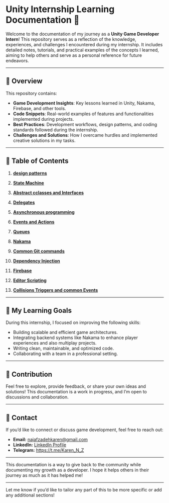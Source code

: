 
# Unity Internship Learning Documentation 📘

Welcome to the documentation of my journey as a **Unity Game Developer Intern**! This repository serves as a reflection of the knowledge, experiences, and challenges I encountered during my internship. It includes detailed notes, tutorials, and practical examples of the concepts I learned, aiming to help others and serve as a personal reference for future endeavors.

---

## 📝 Overview

This repository contains:

- **Game Development Insights**: Key lessons learned in Unity, Nakama, Firebase, and other tools.
- **Code Snippets**: Real-world examples of features and functionalities implemented during projects.
- **Best Practices**: Development workflows, design patterns, and coding standards followed during the internship.
- **Challenges and Solutions**: How I overcame hurdles and implemented creative solutions in my tasks.

---

## 📂 Table of Contents

1. **[design patterns](./Design-Patterns/)**  

2. **[State Machine](./State%20Machine/)**

3. **[Abstract cclasses and Interfaces](./Interfaces%20and%20abstract%20classes/)**

4. **[Delegates](./Delegates/)** 

5. **[Asynchronous programming](./Asynchronous%20programming/)**

6. **[Events and Actions](./Events/)**

7. **[Queues](./Queues/)**

8. **[Nakama](./Nakama/)**   

9. **[Common Git commands](./Common%20Git%20Commands/)**

10. **[Dependency Injection](./Dependency%20Injection/)**

11. **[Firebase](./Firebase/)**

12. **[Editor Scripting](./Editor%20Scripting/)**

13. **[Collisions Triggers and common Events](./Collisions%20Triggers%20and%20common%20Events)**



---

## 🚀 My Learning Goals

During this internship, I focused on improving the following skills:

- Building scalable and efficient game architectures.
- Integrating backend systems like Nakama to enhance player experiences and also multiplay projects.
- Writing clean, maintainable, and optimized code.
- Collaborating with a team in a professional setting.

---

## 🤝 Contribution

Feel free to explore, provide feedback, or share your own ideas and solutions! This documentation is a work in progress, and I’m open to discussions and collaboration.

---

## 📧 Contact

If you’d like to connect or discuss game development, feel free to reach out:

- **Email:** [najafzadehkaren@gmail.com](najafzadehkaren@gmail.com)  
- **LinkedIn:** [LinkedIn Profile](www.linkedin.com/in/karen-najafzadeh-13b349200) 
- **Telegram:** https://t.me/Karen_N_Z
---

This documentation is a way to give back to the community while documenting my growth as a developer. I hope it helps others in their journey as much as it has helped me!

---

Let me know if you’d like to tailor any part of this to be more specific or add any additional sections!
